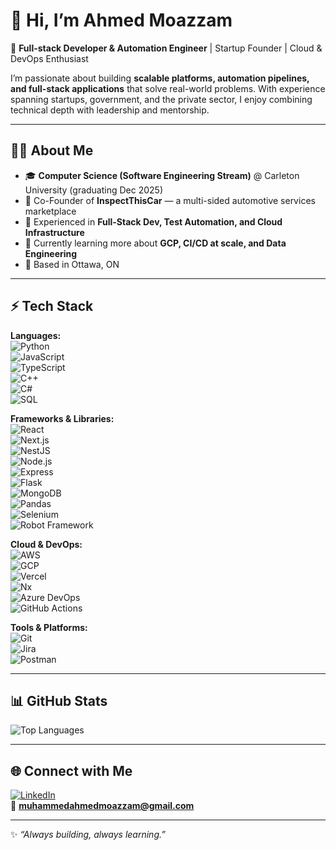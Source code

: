 # 👋 Hi, I’m Ahmed Moazzam  

🚀 **Full-stack Developer & Automation Engineer** | Startup Founder | Cloud & DevOps Enthusiast  

I’m passionate about building **scalable platforms, automation pipelines, and full-stack applications** that solve real-world problems. With experience spanning startups, government, and the private sector, I enjoy combining technical depth with leadership and mentorship.  

---

## 🧑‍💻 About Me  
- 🎓 **Computer Science (Software Engineering Stream)** @ Carleton University (graduating Dec 2025)  
- 💼 Co-Founder of **InspectThisCar** — a multi-sided automotive services marketplace  
- 🔧 Experienced in **Full-Stack Dev, Test Automation, and Cloud Infrastructure**  
- 🌱 Currently learning more about **GCP, CI/CD at scale, and Data Engineering**  
- 📍 Based in Ottawa, ON  

---

## ⚡ Tech Stack  

**Languages:**  
![Python](https://img.shields.io/badge/-Python-3776AB?logo=python&logoColor=white)  
![JavaScript](https://img.shields.io/badge/-JavaScript-F7DF1E?logo=javascript&logoColor=black)  
![TypeScript](https://img.shields.io/badge/-TypeScript-3178C6?logo=typescript&logoColor=white)  
![C++](https://img.shields.io/badge/-C++-00599C?logo=cplusplus&logoColor=white)  
![C#](https://img.shields.io/badge/-C%23-239120?logo=c-sharp&logoColor=white)  
![SQL](https://img.shields.io/badge/-SQL-336791?logo=postgresql&logoColor=white)  

**Frameworks & Libraries:**  
![React](https://img.shields.io/badge/-React-61DAFB?logo=react&logoColor=black)  
![Next.js](https://img.shields.io/badge/-Next.js-000000?logo=nextdotjs&logoColor=white)  
![NestJS](https://img.shields.io/badge/-NestJS-E0234E?logo=nestjs&logoColor=white)  
![Node.js](https://img.shields.io/badge/-Node.js-339933?logo=node.js&logoColor=white)  
![Express](https://img.shields.io/badge/-Express-000000?logo=express&logoColor=white)  
![Flask](https://img.shields.io/badge/-Flask-000000?logo=flask&logoColor=white)  
![MongoDB](https://img.shields.io/badge/-MongoDB-47A248?logo=mongodb&logoColor=white)  
![Pandas](https://img.shields.io/badge/-Pandas-150458?logo=pandas&logoColor=white)  
![Selenium](https://img.shields.io/badge/-Selenium-43B02A?logo=selenium&logoColor=white)  
![Robot Framework](https://img.shields.io/badge/-Robot%20Framework-000000?logo=robotframework&logoColor=white)  

**Cloud & DevOps:**  
![AWS](https://img.shields.io/badge/-AWS-232F3E?logo=amazon-aws&logoColor=white)  
![GCP](https://img.shields.io/badge/-Google%20Cloud-4285F4?logo=googlecloud&logoColor=white)  
![Vercel](https://img.shields.io/badge/-Vercel-000000?logo=vercel&logoColor=white)  
![Nx](https://img.shields.io/badge/-Nx-143055?logo=nx&logoColor=white)  
![Azure DevOps](https://img.shields.io/badge/-Azure%20DevOps-0078D7?logo=azuredevops&logoColor=white)  
![GitHub Actions](https://img.shields.io/badge/-GitHub%20Actions-2088FF?logo=github-actions&logoColor=white)  

**Tools & Platforms:**  
![Git](https://img.shields.io/badge/-Git-F05032?logo=git&logoColor=white)  
![Jira](https://img.shields.io/badge/-Jira-0052CC?logo=jira&logoColor=white)  
![Postman](https://img.shields.io/badge/-Postman-FF6C37?logo=postman&logoColor=white)  

---

## 📊 GitHub Stats  
![Top Languages](https://github-readme-stats.vercel.app/api/top-langs/?username=muhammed-moazzam&layout=compact&theme=radical)  

---

## 🌐 Connect with Me  
[![LinkedIn](https://img.shields.io/badge/LinkedIn-0A66C2?logo=linkedin&logoColor=white)](https://www.linkedin.com/in/muhammed-ahmed-moazzam-97519914b/)  
📧 **muhammedahmedmoazzam@gmail.com**  

---
✨ _“Always building, always learning.”_
